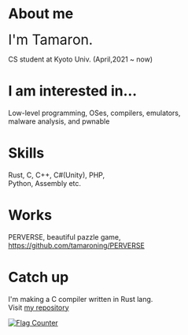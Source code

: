 <!--
**tamaroning/tamaroning** is a ✨ _special_ ✨ repository because its `README.md` (this file) appears on your GitHub profile.

Here are some ideas to get you started:

- 🔭 I’m currently working on ...
- 🌱 I’m currently learning ...
- 👯 I’m looking to collaborate on ...
- 🤔 I’m looking for help with ...
- 💬 Ask me about ...
- 📫 How to reach me: ...
- 😄 Pronouns: ...
- ⚡ Fun fact: ...

memo:
LF is "  "(double space)

-->

# About me
<!--
<p align="left">
  <img src="https://tamaroning.github.io/img/icon-600px.png" width="250" title="icon">
</p>
-->

<span style="font-size: 200%;">I'm Tamaron.</span> 

CS student at Kyoto Univ. (April,2021 ~ now)  

# I am interested in...
Low-level programming, OSes, compilers, emulators,  
malware analysis, and pwnable  

# Skills
Rust, C, C++, C#(Unity), PHP,  
Python, Assembly etc.

# Works
PERVERSE, beautiful pazzle game, https://github.com/tamaroning/PERVERSE  

# Catch up
I'm making a C compiler written in Rust lang.  
Visit [my repository](https://github.com/tamaroning/ccr)  


<a href="https://info.flagcounter.com/vtXG"><img src="https://s11.flagcounter.com/count2/vtXG/bg_FFFFFF/txt_000000/border_CCCCCC/columns_2/maxflags_10/viewers_0/labels_0/pageviews_0/flags_0/percent_0/" alt="Flag Counter" border="0"></a>

<!--
[![Top Langs](https://github-readme-stats.vercel.app/api/top-langs/?username=tamaroning&layout=compact)](https://github.com/anuraghazra/github-readme-stats)
-->
